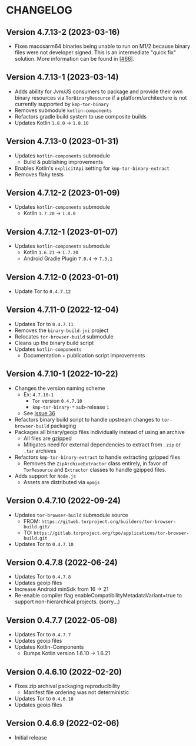 # CHANGELOG

## Version 4.7.13-2 (2023-03-16)
 - Fixes macosarm64 binaries being unable to run on M1/2 because binary files
   were not developer signed. This is an intermediate "quick fix" solution. 
   More information can be found in [[#66]][issue-66].

## Version 4.7.13-1 (2023-03-14)
 - Adds ability for Jvm/JS consumers to package and provide their
   own binary resources via `TorBinaryResource` if a platform/architecture
   is not currently supported by `kmp-tor-binary`
 - Removes submodule `kotlin-components`
 - Refactors gradle build system to use composite builds
 - Updates Kotlin `1.8.0` -> `1.8.10`

## Version 4.7.13-0 (2023-01-31)
 - Updates `kotlin-components` submodule
     - Build & publishing improvements
 - Enables Kotlin's `explicitApi` setting for `kmp-tor-binary-extract`
 - Removes flaky tests

## Version 4.7.12-2 (2023-01-09)
 - Updates `kotlin-components` submodule
     - Kotlin `1.7.20` -> `1.8.0`

## Version 4.7.12-1 (2023-01-07)
 - Updates `kotlin-components` submodule
     - Kotlin `1.6.21` -> `1.7.20`
     - Android Gradle Plugin `7.0.4` -> `7.3.1`

## Version 4.7.12-0 (2023-01-01)
 - Update Tor to `0.4.7.12`

## Version 4.7.11-0 (2022-12-04)
 - Updates Tor to `0.4.7.11`
 - Removes the `binary-build-jni` project
 - Relocates `tor-browser-build` submodule
 - Cleans up the binary build script
 - Updates `kotlin-components`
     - Documentation + publication script improvements

## Version 4.7.10-1 (2022-10-22)
 - Changes the version naming scheme
     - Ex: `4.7.10-1`
         - `Tor` version `0.4.7.10`
         - `kmp-tor-binary-*` sub-release `1`
     - See [Issue 36](https://github.com/05nelsonm/kmp-tor-binary/issues/36#issuecomment-1284654389)
 - Refactors binary build script to handle upstream changes to `tor-browser-build` 
   packaging
 - Packages all binary/geoip files individually instead of using an archive
     - All files are gzipped
     - Mitigates need for external dependencies to extract from `.zip` or `.tar` archives
 - Refactors `kmp-tor-binary-extract` to handle extracting gzipped files
     - Removes the `ZipArchiveExtractor` class entirely, in favor of `TorResource` and 
       `Extractor` classes to handle gzipped files.
 - Adds support for `Node.js`
     - Assets are distributed via `npmjs`

## Version 0.4.7.10 (2022-09-24)
 - Updates `tor-browser-build` submodule source
     - FROM: `https://gitweb.torproject.org/builders/tor-browser-build.git/`
     - TO: `https://gitlab.torproject.org/tpo/applications/tor-browser-build.git`
 - Updates Tor to `0.4.7.10`

## Version 0.4.7.8 (2022-06-24)
 - Updates Tor to `0.4.7.8`
 - Updates geoip files
 - Increase Android minSdk from 16 -> 21
 - Re-enable compiler flag enableCompatibilityMetadataVariant=true to support 
   non-hierarchical projects. (sorry...)

## Version 0.4.7.7 (2022-05-08)
 - Updates Tor to `0.4.7.7`
 - Updates geoip files
 - Updates Kotlin-Components
     - Bumps Kotlin version 1.6.10 -> 1.6.21

## Version 0.4.6.10 (2022-02-20)
 - Fixes zip archival packaging reproducibility
     - Manifest file ordering was not deterministic
 - Updates Tor to `0.4.6.10`
 - Updates geoip files

## Version 0.4.6.9 (2022-02-06)
 - Initial release

[issue-66]: https://github.com/05nelsonm/kmp-tor-binary/issues/66
